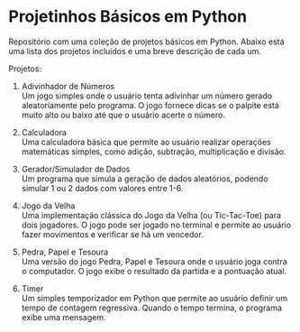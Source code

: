 # Projetinhos Básicos em Python
Repositório com uma coleção de projetos básicos em Python. Abaixo está uma lista dos projetos incluídos e uma breve descrição de cada um.

Projetos:
1. Adivinhador de Números  
Um jogo simples onde o usuário tenta adivinhar um número gerado aleatoriamente pelo programa. O jogo fornece dicas se o palpite está muito alto ou baixo até que o usuário acerte o número.

2. Calculadora  
Uma calculadora básica que permite ao usuário realizar operações matemáticas simples, como adição, subtração, multiplicação e divisão.

3. Gerador/Simulador de Dados  
Um programa que simula a geração de dados aleatórios, podendo simular 1 ou 2 dados com valores entre 1-6. 

4. Jogo da Velha  
Uma implementação clássica do Jogo da Velha (ou Tic-Tac-Toe) para dois jogadores. O jogo pode ser jogado no terminal e permite ao usuário fazer movimentos e verificar se há um vencedor.

5. Pedra, Papel e Tesoura  
Uma versão do jogo Pedra, Papel e Tesoura onde o usuário joga contra o computador. O jogo exibe o resultado da partida e a pontuação atual.

6. Timer  
Um simples temporizador em Python que permite ao usuário definir um tempo de contagem regressiva. Quando o tempo termina, o programa exibe uma mensagem.
